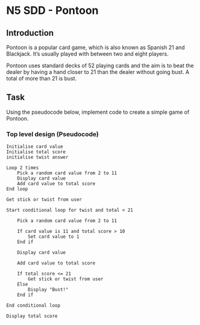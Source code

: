 # N5 SDD - Pontoon


## Introduction

Pontoon is a popular card game, which is also known as Spanish 21 and Blackjack. It’s usually played with between two and eight players.

Pontoon uses standard decks of 52 playing cards and the aim is to beat the dealer by having a hand closer to 21 than the dealer without going bust.  A total of more than 21 is bust.


## Task

Using the pseudocode below, implement code to create a simple game of Pontoon.


### Top level design (Pseudocode)

```
Initialise card value
Initialise total score
initialise twist answer

Loop 2 times
	Pick a random card value from 2 to 11
	Display card value
	Add card value to total score
End loop

Get stick or twist from user

Start conditional loop for twist and total < 21

	Pick a random card value from 2 to 11
	
	If card value is 11 and total score > 10
		Set card value to 1
	End if

	Display card value

	Add card value to total score

	If total score <= 21
		Get stick or twist from user
	Else
		Display "Bust!"
	End if

End conditional loop

Display total score
```
